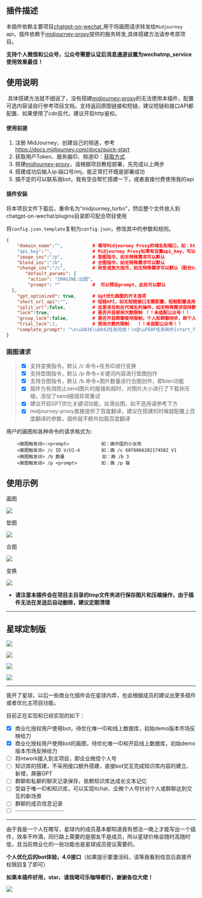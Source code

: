 ## 插件描述

本插件依赖主要项目[chatgpt-on-wechat](https://github.com/zhayujie/chatgpt-on-wechat),用于将画图请求转发给`Midjourney` api，插件依赖于[midjourney-proxy](https://github.com/novicezk/midjourney-proxy)提供的服务转发,具体搭建方法请参考原项目。

**支持个人微信和公众号，公众号需要认证后消息通道设置为wechatmp_service使用效果最佳！**

## 使用说明

​	具体搭建方法就不细说了，没有搭建[midjourney-proxy](https://github.com/novicezk/midjourney-proxy)的无法使用本插件，配置可选内容请自行参考项目文档，支持返回原图链接和短链，建议短链和接口API都配置、如果使用了cdn反代，建议开启http鉴权。

#### 使用前提

1. 注册 MidJourney，创建自己的频道，参考 https://docs.midjourney.com/docs/quick-start
2. 获取用户Token、服务器ID、频道ID：[获取方式](https://github.com/novicezk/midjourney-proxy/blob/main/docs/discord-params.md)
3. 搭建[midjourney-proxy](https://github.com/novicezk/midjourney-proxy)，请根据项目教程部署，先完成以上两步
4. 搭建成功后输入ip:端口号/mj，能正常打开既是部署成功
5. 搞不定的可以联系我bot，我有空会帮忙搭建一下，或者直接付费使用我的api

#### 插件安装

将本项目文件下载后，重命名为“midjourney_turbo”，然后整个文件放入到chatgpt-on-wechat/plugins目录即可配合项目使用

将`config.json.template`复制为`config.json`，修改其中的参数和规则。

```json
{
    "domain_name":"",    		# 填写Midjourney Proxy的域名和端口，如：http://127.0.0.1:8080
    "api_key":"",   			# Midjourney Proxy如果有设置api_key，可以配置
    "image_ins":"/p",  	  		# 垫图指令，如无特殊需求可以默认
    "blend_ins":"/b",      	 	# 合图指令，如无特殊需求可以默认
    "change_ins":"/c",   		# 改变或放大指令，如无特殊需求可以默认（配合V/U）
       "default_params": {
        "action": "IMAGINE:出图",
        "prompt": ""        	#  可以预设prompt，此处可以默认
  },
    "gpt_optimized": true,  	# Gpt优化画图的开关选项
    "short_url_api":"",     	# 短链API，如无短链接口无需配置，短链配置选用“Url-Shorten-Worker”项目
    "split_url":false,      	# 这里涉及到反代域名的操作，如无特殊需求保持默认即可
    "lock":true,                # 是否开启使用次数限制 ！！未适配公众号！！
    "group_lock":false,			# 是否开启群聊使用限制，个人和群聊同步，即个人次数满了，群聊也不行  ！！未适配公众号！！
    "trial_lock":2,				# 使用次数的限制   ！！未适配公众号！！
    "complete_prompt": "\n\uD83E\uDD42任务完成！\n⌚\uFE0F任务耗时{start_finish},总耗时{submit_finish}\n--------------------------------\n\uD83C\uDD94任务ID:{id}\n--------------------------------\n\uD83D\uDCE7回复以下指令衍生或选图\uD83D\uDCE7\n\n画 /ins {id} V1\n画 /ins {id} V2\n画 /ins {id} V3\n画 /ins {id} V4\n画 /ins {id} U1\n画 /ins {id} U2\n画 /ins {id} U3\n画 /ins {id} U4\n\n--------------------------------\n\uD83D\uDC49V1～V4(衍生图片)\n\uD83D\uDC49U1～U4(确认选图)\n\u200D\uD83D\uDCBBTip：左上到右下依次为1234\n--------------------------------\n\uD83C\uDF20如果不出图片，请点击原图链接：\n{imgurl}"         # 画图完成提示词，注意占位符格式和变量名   
}
```

### 画图请求

> - [x] 支持变换指令，默认 /c 命令+任务ID进行变换
> - [x] 支持垫图指令，默认 /p 命令+关键词内容进行垫图创作
> - [x] 支持合图指令，默认 /b 命令+图片数量进行合图创作，即blen功能
> - [x] 插件为有效防止send图片的报错和超时，对图片大小进行了下载并压缩，添加了send报错异常重试
> - [x] 建议开启GPT优化关键词功能，丝滑出图，如不选用请参考下方
> - [x] midjourney-proxy直接提供了百度翻译，建议在搭建的时候就配置上百度翻译的参数，插件就不额外加载百度翻译

用户的画图和各种命令的请求格式为:

```
    <画图触发词>:<prompt>			如：画中国的小女孩
    <画图触发词> /c ID V/U1-4		如：画 /c 6076066202174582 V1
    <画图触发词> /b 数量		 	   如：画 /b 3
    <画图触发词> /p <prompt>			如：画 /p 猫
```

## 使用示例

画图

![](https://github.com/chazzjimel/midjourney_turbo/blob/main/doc/images/001.png)

垫图

![](https://github.com/chazzjimel/midjourney_turbo/blob/main/doc/images/002.png)

合图

![](https://github.com/chazzjimel/midjourney_turbo/blob/main/doc/images/003.png)

变换

![](https://github.com/chazzjimel/midjourney_turbo/blob/main/doc/images/005.png)

- **请注意本插件会在项目主目录的tmp文件夹进行保存图片和压缩操作，由于插件无法在发送后自动删除，建议定期清理**



------

## 星球定制版

![](https://github.com/chazzjimel/midjourney_turbo/blob/main/doc/images/010.png)

![](https://github.com/chazzjimel/midjourney_turbo/blob/main/doc/images/011.png)

![](https://github.com/chazzjimel/midjourney_turbo/blob/main/doc/images/012.png)

![](https://github.com/chazzjimel/midjourney_turbo/blob/main/doc/images/013.png)

------

我开了星球，以后一些商业化插件会在星球内弄，也会根据成员的建议出更多插件或者优化主项目功能。

目前正在实现和已经实现的如下：

- [x] 商业化授权用户使用bot，待优化唯一ID和线上数据库，初始demo版本市场反映给力
- [x] 商业化授权用户使用bot的画图，待优化唯一ID和开启线上数据库，初始demo版本市场反映给力
- [ ] 将ntwork接入到主项目，即企业微信个人号
- [ ] 知识库的搭建，不采用接口额外搭建，直接bot交互完成知识库内容的建立、新增，屏蔽GPT
- [ ] 群聊和私聊的聊天记录保存，依赖知识库达成长文本记忆
- [ ] 受益于唯一ID和知识库，可以实现itchat、企微个人号针对个人或群聊达到交互的新场景
- [ ] 群聊的成员信息记录
- [ ] ································

------

由于我是一个人在瞎写，星球内的成员基本都知道我有想法一晚上才能写出一个插件，效率不咋滴，同行路上需要的是朋友不是成员，所以星球价格会随时高随时低，且当前商业化的一些功能也是星球成员提议需要的。

**个人优化后的bot体验，4.0接口**（如果提示要激活码，请等我看到信息后直接开权限回复了即可）

**如果本插件好用，star、请我喝可乐咖啡都行，谢谢各位大佬！**

![](https://github.com/chazzjimel/midjourney_turbo/blob/main/doc/images/yueqian.png)

